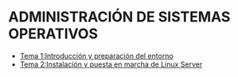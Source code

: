 # ADMINISTRACIÓN DE SISTEMAS OPERATIVOS

- [Tema 1:Introducción y preparación del entorno](UT01_introducción/index.md)
- [Tema 2:Instalación y puesta en marcha de Linux Server](UT02_linux/index.md)

